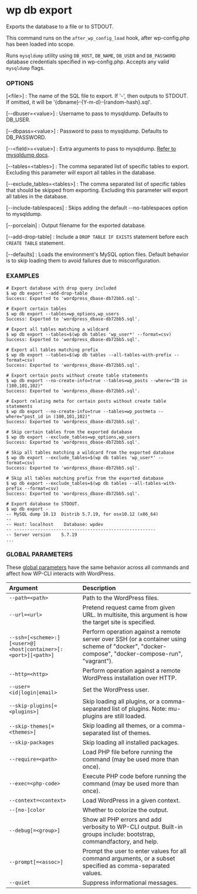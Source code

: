 # wp db export

Exports the database to a file or to STDOUT.

This command runs on the `after_wp_config_load` hook, after wp-config.php has been loaded into scope.

Runs `mysqldump` utility using `DB_HOST`, `DB_NAME`, `DB_USER` and `DB_PASSWORD` database credentials specified in wp-config.php. Accepts any valid `mysqldump` flags.

### OPTIONS

[&lt;file&gt;]
: The name of the SQL file to export. If '-', then outputs to STDOUT. If omitted, it will be '{dbname}-{Y-m-d}-{random-hash}.sql'.

[\--dbuser=&lt;value&gt;]
: Username to pass to mysqldump. Defaults to DB_USER.

[\--dbpass=&lt;value&gt;]
: Password to pass to mysqldump. Defaults to DB_PASSWORD.

[\--&lt;field&gt;=&lt;value&gt;]
: Extra arguments to pass to mysqldump. [Refer to mysqldump docs](https://dev.mysql.com/doc/en/mysqldump.html#mysqldump-option-summary).

[\--tables=&lt;tables&gt;]
: The comma separated list of specific tables to export. Excluding this parameter will export all tables in the database.

[\--exclude_tables=&lt;tables&gt;]
: The comma separated list of specific tables that should be skipped from exporting. Excluding this parameter will export all tables in the database.

[\--include-tablespaces]
: Skips adding the default --no-tablespaces option to mysqldump.

[\--porcelain]
: Output filename for the exported database.

[\--add-drop-table]
: Include a `DROP TABLE IF EXISTS` statement before each `CREATE TABLE` statement.

[\--defaults]
: Loads the environment's MySQL option files. Default behavior is to skip loading them to avoid failures due to misconfiguration.

### EXAMPLES

    # Export database with drop query included
    $ wp db export --add-drop-table
    Success: Exported to 'wordpress_dbase-db72bb5.sql'.

    # Export certain tables
    $ wp db export --tables=wp_options,wp_users
    Success: Exported to 'wordpress_dbase-db72bb5.sql'.

    # Export all tables matching a wildcard
    $ wp db export --tables=$(wp db tables 'wp_user*' --format=csv)
    Success: Exported to 'wordpress_dbase-db72bb5.sql'.

    # Export all tables matching prefix
    $ wp db export --tables=$(wp db tables --all-tables-with-prefix --format=csv)
    Success: Exported to 'wordpress_dbase-db72bb5.sql'.

    # Export certain posts without create table statements
    $ wp db export --no-create-info=true --tables=wp_posts --where="ID in (100,101,102)"
    Success: Exported to 'wordpress_dbase-db72bb5.sql'.

    # Export relating meta for certain posts without create table statements
    $ wp db export --no-create-info=true --tables=wp_postmeta --where="post_id in (100,101,102)"
    Success: Exported to 'wordpress_dbase-db72bb5.sql'.

    # Skip certain tables from the exported database
    $ wp db export --exclude_tables=wp_options,wp_users
    Success: Exported to 'wordpress_dbase-db72bb5.sql'.

    # Skip all tables matching a wildcard from the exported database
    $ wp db export --exclude_tables=$(wp db tables 'wp_user*' --format=csv)
    Success: Exported to 'wordpress_dbase-db72bb5.sql'.

    # Skip all tables matching prefix from the exported database
    $ wp db export --exclude_tables=$(wp db tables --all-tables-with-prefix --format=csv)
    Success: Exported to 'wordpress_dbase-db72bb5.sql'.

    # Export database to STDOUT.
    $ wp db export -
    -- MySQL dump 10.13  Distrib 5.7.19, for osx10.12 (x86_64)
    --
    -- Host: localhost    Database: wpdev
    -- ------------------------------------------------------
    -- Server version    5.7.19
    ...

### GLOBAL PARAMETERS

These [global parameters](https://make.wordpress.org/cli/handbook/config/) have the same behavior across all commands and affect how WP-CLI interacts with WordPress.

| **Argument**    | **Description**              |
|:----------------|:-----------------------------|
| `--path=<path>` | Path to the WordPress files. |
| `--url=<url>` | Pretend request came from given URL. In multisite, this argument is how the target site is specified. |
| `--ssh=[<scheme>:][<user>@]<host\|container>[:<port>][<path>]` | Perform operation against a remote server over SSH (or a container using scheme of "docker", "docker-compose", "docker-compose-run", "vagrant"). |
| `--http=<http>` | Perform operation against a remote WordPress installation over HTTP. |
| `--user=<id\|login\|email>` | Set the WordPress user. |
| `--skip-plugins[=<plugins>]` | Skip loading all plugins, or a comma-separated list of plugins. Note: mu-plugins are still loaded. |
| `--skip-themes[=<themes>]` | Skip loading all themes, or a comma-separated list of themes. |
| `--skip-packages` | Skip loading all installed packages. |
| `--require=<path>` | Load PHP file before running the command (may be used more than once). |
| `--exec=<php-code>` | Execute PHP code before running the command (may be used more than once). |
| `--context=<context>` | Load WordPress in a given context. |
| `--[no-]color` | Whether to colorize the output. |
| `--debug[=<group>]` | Show all PHP errors and add verbosity to WP-CLI output. Built-in groups include: bootstrap, commandfactory, and help. |
| `--prompt[=<assoc>]` | Prompt the user to enter values for all command arguments, or a subset specified as comma-separated values. |
| `--quiet` | Suppress informational messages. |
